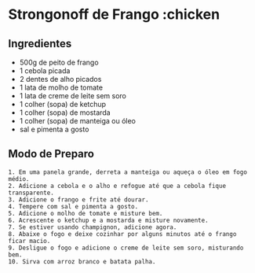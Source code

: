 # Strongonoff de Frango :chicken

## Ingredientes

- 500g de peito de frango
- 1 cebola picada
- 2 dentes de alho picados
- 1 lata de molho de tomate
- 1 lata de creme de leite sem soro
- 1 colher (sopa) de ketchup
- 1 colher (sopa) de mostarda
- 1 colher (sopa) de manteiga ou óleo
- sal e pimenta a gosto

## Modo de Preparo

    1. Em uma panela grande, derreta a manteiga ou aqueça o óleo em fogo médio.
    2. Adicione a cebola e o alho e refogue até que a cebola fique transparente.
    3. Adicione o frango e frite até dourar.
    4. Tempere com sal e pimenta a gosto.
    5. Adicione o molho de tomate e misture bem.
    6. Acrescente o ketchup e a mostarda e misture novamente.
    7. Se estiver usando champignon, adicione agora.
    8. Abaixe o fogo e deixe cozinhar por alguns minutos até o frango ficar macio.
    9. Desligue o fogo e adicione o creme de leite sem soro, misturando bem.
    10. Sirva com arroz branco e batata palha.
